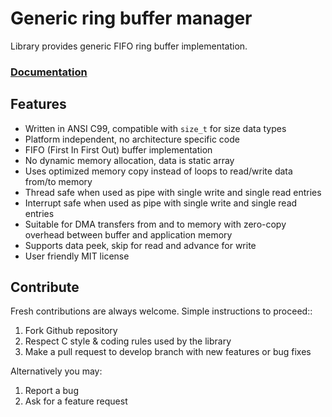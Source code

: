 # Generic ring buffer manager

Library provides generic FIFO ring buffer implementation.

<h3><a href="http://docs.majerle.eu/projects/ringbuff">Documentation</a></h3>

## Features

* Written in ANSI C99, compatible with ``size_t`` for size data types
* Platform independent, no architecture specific code
* FIFO (First In First Out) buffer implementation
* No dynamic memory allocation, data is static array
* Uses optimized memory copy instead of loops to read/write data from/to memory
* Thread safe when used as pipe with single write and single read entries
* Interrupt safe when used as pipe with single write and single read entries
* Suitable for DMA transfers from and to memory with zero-copy overhead between buffer and application memory
* Supports data peek, skip for read and advance for write
* User friendly MIT license

## Contribute

Fresh contributions are always welcome. Simple instructions to proceed::

1. Fork Github repository
2. Respect C style & coding rules used by the library
3. Make a pull request to develop branch with new features or bug fixes

Alternatively you may:

1. Report a bug
2. Ask for a feature request